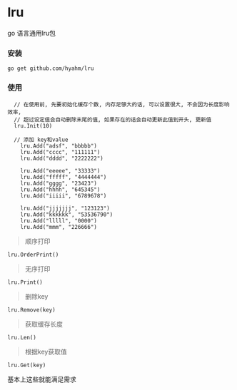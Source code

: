 # lru
go 语言通用lru包
### 安装
```
go get github.com/hyahm/lru
```
### 使用
```
  // 在使用前, 先要初始化缓存个数, 内存足够大的话, 可以设置很大, 不会因为长度影响效率, 
  // 超过设定值会自动删除末尾的值, 如果存在的话会自动更新此值到开头, 更新值
  lru.Init(10)
  
  // 添加 key和value
	lru.Add("adsf", "bbbbb")
	lru.Add("cccc", "111111")
	lru.Add("dddd", "2222222")

	lru.Add("eeeee", "33333")
	lru.Add("fffff", "4444444")
	lru.Add("gggg", "23423")
	lru.Add("hhhh", "645345")
	lru.Add("iiiii", "6789678")

	lru.Add("jjjjjjj", "123123")
	lru.Add("kkkkkk", "53536790")
	lru.Add("lllll", "0000")
	lru.Add("mmm", "226666")
```
> 顺序打印
```
lru.OrderPrint()
```
> 无序打印
```
lru.Print()
```
> 删除key
```
lru.Remove(key)
```
> 获取缓存长度
```
lru.Len()
```
> 根据key获取值
```
lru.Get(key)
```
基本上这些就能满足需求

